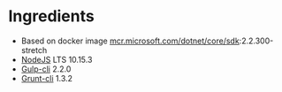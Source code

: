 # Ingredients
* Based on docker image [mcr.microsoft.com/dotnet/core/sdk](https://hub.docker.com/_/microsoft-dotnet-core-sdk/):2.2.300-stretch
* [NodeJS](https://nodejs.org/) LTS 10.15.3
* [Gulp-cli](https://www.npmjs.com/package/gulp-cli) 2.2.0
* [Grunt-cli](https://www.npmjs.com/package/grunt-cli) 1.3.2

